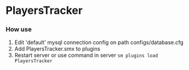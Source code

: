 # PlayersTracker

### How use

1. Edit 'default' mysql connection config on path configs/database.cfg
2. Add PlayersTracker.smx to plugins
3. Restart server or use command in server ```sm plugins load PlayersTracker```